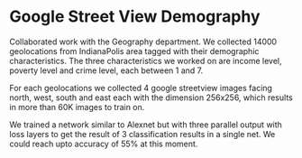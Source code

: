 # Google Street View Demography

Collaborated work with the Geography department. We collected 14000 geolocations from IndianaPolis area tagged with their demographic characteristics. The three characteristics we worked on are income level, poverty level and crime level, each between 1 and 7.

For each geolocations we collected 4 google streetview images facing north, west, south and east each with the dimension 256x256, which results in more than 60K images to train on.

We trained a network similar to Alexnet but with three parallel output with loss layers to get the result of 3 classification results in a single net. We could reach upto accuracy of 55% at this moment.
